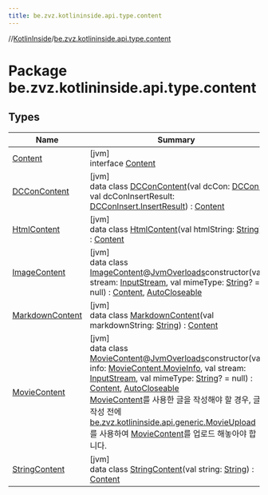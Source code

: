 ```yaml
---
title: be.zvz.kotlininside.api.type.content
---
```

//[KotlinInside](../../index.html)/[be.zvz.kotlininside.api.type.content](index.html)



# Package be.zvz.kotlininside.api.type.content



## Types


| Name | Summary |
|---|---|
| [Content](-content/index.html) | [jvm]<br>interface [Content](-content/index.html) |
| [DCConContent](-d-c-con-content/index.html) | [jvm]<br>data class [DCConContent](-d-c-con-content/index.html)(val dcCon: [DCCon](../be.zvz.kotlininside.api.type/-d-c-con/index.html), val dcConInsertResult: [DCConInsert.InsertResult](../be.zvz.kotlininside.api.dccon/-d-c-con-insert/-insert-result/index.html)) : [Content](-content/index.html) |
| [HtmlContent](-html-content/index.html) | [jvm]<br>data class [HtmlContent](-html-content/index.html)(val htmlString: [String](https://kotlinlang.org/api/latest/jvm/stdlib/kotlin/-string/index.html)) : [Content](-content/index.html) |
| [ImageContent](-image-content/index.html) | [jvm]<br>data class [ImageContent](-image-content/index.html)@[JvmOverloads](https://kotlinlang.org/api/latest/jvm/stdlib/kotlin.jvm/-jvm-overloads/index.html)constructor(val stream: [InputStream](https://docs.oracle.com/javase/7/docs/api/java/io/InputStream.html), val mimeType: [String](https://kotlinlang.org/api/latest/jvm/stdlib/kotlin/-string/index.html)? = null) : [Content](-content/index.html), [AutoCloseable](https://docs.oracle.com/javase/7/docs/api/java/lang/AutoCloseable.html) |
| [MarkdownContent](-markdown-content/index.html) | [jvm]<br>data class [MarkdownContent](-markdown-content/index.html)(val markdownString: [String](https://kotlinlang.org/api/latest/jvm/stdlib/kotlin/-string/index.html)) : [Content](-content/index.html) |
| [MovieContent](-movie-content/index.html) | [jvm]<br>data class [MovieContent](-movie-content/index.html)@[JvmOverloads](https://kotlinlang.org/api/latest/jvm/stdlib/kotlin.jvm/-jvm-overloads/index.html)constructor(val info: [MovieContent.MovieInfo](-movie-content/-movie-info/index.html), val stream: [InputStream](https://docs.oracle.com/javase/7/docs/api/java/io/InputStream.html), val mimeType: [String](https://kotlinlang.org/api/latest/jvm/stdlib/kotlin/-string/index.html)? = null) : [Content](-content/index.html), [AutoCloseable](https://docs.oracle.com/javase/7/docs/api/java/lang/AutoCloseable.html)<br>[MovieContent](-movie-content/index.html)를 사용한 글을 작성해야 할 경우, 글 작성 전에 [be.zvz.kotlininside.api.generic.MovieUpload](../be.zvz.kotlininside.api.generic/-movie-upload/index.html)를 사용하여 [MovieContent](-movie-content/index.html)를 업로드 해놓아야 합니다. |
| [StringContent](-string-content/index.html) | [jvm]<br>data class [StringContent](-string-content/index.html)(val string: [String](https://kotlinlang.org/api/latest/jvm/stdlib/kotlin/-string/index.html)) : [Content](-content/index.html) |

